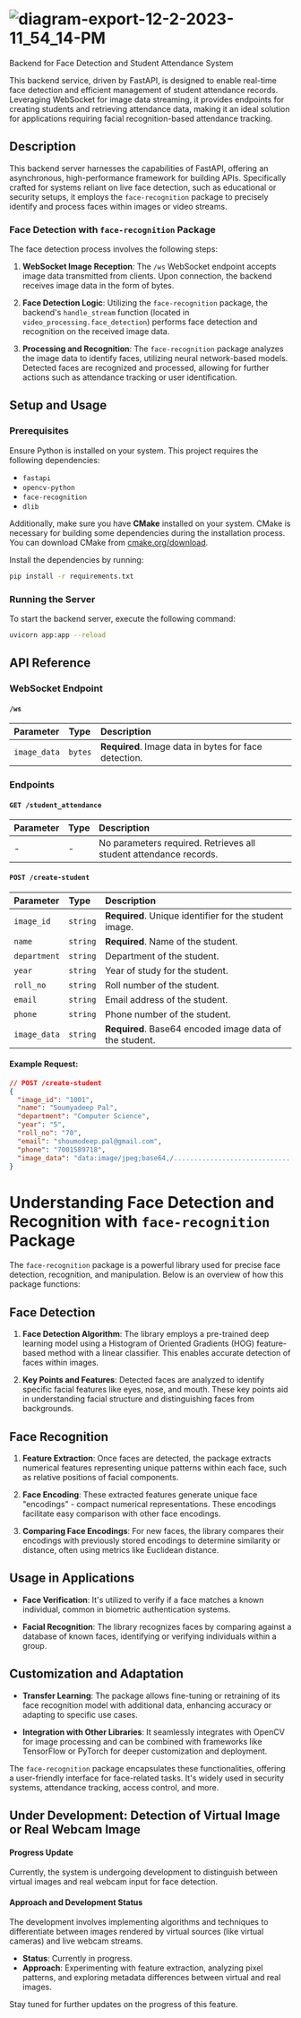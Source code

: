 
# ![diagram-export-12-2-2023-11_54_14-PM](https://github.com/soumyadeep2002ss/Attendance-Taking-System/assets/64325089/f3f4d07e-8e26-480b-8890-9206bc75fb91)
Backend for Face Detection and Student Attendance System

This backend service, driven by FastAPI, is designed to enable real-time face detection and efficient management of student attendance records. Leveraging WebSocket for image data streaming, it provides endpoints for creating students and retrieving attendance data, making it an ideal solution for applications requiring facial recognition-based attendance tracking.

## Description

This backend server harnesses the capabilities of FastAPI, offering an asynchronous, high-performance framework for building APIs. Specifically crafted for systems reliant on live face detection, such as educational or security setups, it employs the `face-recognition` package to precisely identify and process faces within images or video streams.

### Face Detection with `face-recognition` Package

The face detection process involves the following steps:

1. **WebSocket Image Reception**: The `/ws` WebSocket endpoint accepts image data transmitted from clients. Upon connection, the backend receives image data in the form of bytes.

2. **Face Detection Logic**: Utilizing the `face-recognition` package, the backend's `handle_stream` function (located in `video_processing.face_detection`) performs face detection and recognition on the received image data.

3. **Processing and Recognition**: The `face-recognition` package analyzes the image data to identify faces, utilizing neural network-based models. Detected faces are recognized and processed, allowing for further actions such as attendance tracking or user identification.

## Setup and Usage

### Prerequisites

Ensure Python is installed on your system. This project requires the following dependencies:

- `fastapi`
- `opencv-python`
- `face-recognition`
- `dlib`

Additionally, make sure you have **CMake** installed on your system. CMake is necessary for building some dependencies during the installation process. You can download CMake from [cmake.org/download](https://cmake.org/download/).

Install the dependencies by running:

```bash
pip install -r requirements.txt
```
### Running the Server

To start the backend server, execute the following command:

```bash
uvicorn app:app --reload
```
## API Reference

### WebSocket Endpoint

#### `/ws`

| Parameter     | Type       | Description                           |
| :------------ | :--------- | :------------------------------------ |
| `image_data`  | `bytes`    | **Required**. Image data in bytes for face detection. |

### Endpoints

#### `GET /student_attendance`

| Parameter     | Type       | Description                           |
| :------------ | :--------- | :------------------------------------ |
| -             | -          | No parameters required. Retrieves all student attendance records. |

#### `POST /create-student`

| Parameter     | Type       | Description                           |
| :------------ | :--------- | :------------------------------------ |
| `image_id`    | `string`   | **Required**. Unique identifier for the student image. |
| `name`        | `string`   | **Required**. Name of the student. |
| `department`  | `string`   | Department of the student. |
| `year`        | `string`   | Year of study for the student. |
| `roll_no`     | `string`   | Roll number of the student. |
| `email`       | `string`   | Email address of the student. |
| `phone`       | `string`   | Phone number of the student. |
| `image_data`  | `string`   | **Required**. Base64 encoded image data of the student. |

#### Example Request:

```json
// POST /create-student
{
  "image_id": "1001",
  "name": "Soumyadeep Pal",
  "department": "Computer Science",
  "year": "5",
  "roll_no": "70",
  "email": "shoumodeep.pal@gmail.com",
  "phone": "7001589718",
  "image_data": "data:image/jpeg;base64,/..................................."
}

```


# Understanding Face Detection and Recognition with `face-recognition` Package

The `face-recognition` package is a powerful library used for precise face detection, recognition, and manipulation. Below is an overview of how this package functions:

## Face Detection

1. **Face Detection Algorithm**: The library employs a pre-trained deep learning model using a Histogram of Oriented Gradients (HOG) feature-based method with a linear classifier. This enables accurate detection of faces within images.

2. **Key Points and Features**: Detected faces are analyzed to identify specific facial features like eyes, nose, and mouth. These key points aid in understanding facial structure and distinguishing faces from backgrounds.

## Face Recognition

1. **Feature Extraction**: Once faces are detected, the package extracts numerical features representing unique patterns within each face, such as relative positions of facial components.

2. **Face Encoding**: These extracted features generate unique face "encodings" - compact numerical representations. These encodings facilitate easy comparison with other face encodings.

3. **Comparing Face Encodings**: For new faces, the library compares their encodings with previously stored encodings to determine similarity or distance, often using metrics like Euclidean distance.

## Usage in Applications

- **Face Verification**: It's utilized to verify if a face matches a known individual, common in biometric authentication systems.

- **Facial Recognition**: The library recognizes faces by comparing against a database of known faces, identifying or verifying individuals within a group.

## Customization and Adaptation

- **Transfer Learning**: The package allows fine-tuning or retraining of its face recognition model with additional data, enhancing accuracy or adapting to specific use cases.

- **Integration with Other Libraries**: It seamlessly integrates with OpenCV for image processing and can be combined with frameworks like TensorFlow or PyTorch for deeper customization and deployment.

The `face-recognition` package encapsulates these functionalities, offering a user-friendly interface for face-related tasks. It's widely used in security systems, attendance tracking, access control, and more.

## Under Development: Detection of Virtual Image or Real Webcam Image

#### Progress Update

Currently, the system is undergoing development to distinguish between virtual images and real webcam input for face detection.

#### Approach and Development Status

The development involves implementing algorithms and techniques to differentiate between images rendered by virtual sources (like virtual cameras) and live webcam streams.

- **Status**: Currently in progress.
- **Approach**: Experimenting with feature extraction, analyzing pixel patterns, and exploring metadata differences between virtual and real images.

Stay tuned for further updates on the progress of this feature.

